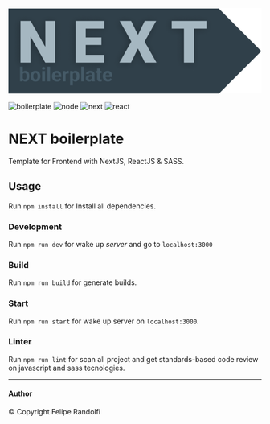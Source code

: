 ![preview](./preview.png)

![boilerplate](https://img.shields.io/badge/boilerplate-v1.2.0-black.svg?style=flat-square) ![node](https://img.shields.io/badge/node-v16.20.0-black.svg?style=flat-square) ![next](https://img.shields.io/badge/next-v^13.2.0-m.svg?style=flat-square) ![react](https://img.shields.io/badge/react-v^18.2.0-blue.svg?style=flat-square)

# NEXT boilerplate
Template for Frontend with NextJS, ReactJS & SASS.

## Usage
Run `npm install` for Install all dependencies.

### Development
Run `npm run dev` for wake up *server* and go to `localhost:3000`

### Build
Run `npm run build` for generate builds.

### Start
Run `npm run start` for wake up server on `localhost:3000`.

### Linter
Run `npm run lint` for scan all project and get standards-based code review on javascript and sass tecnologies.

---

#### Author
© Copyright Felipe Randolfi
